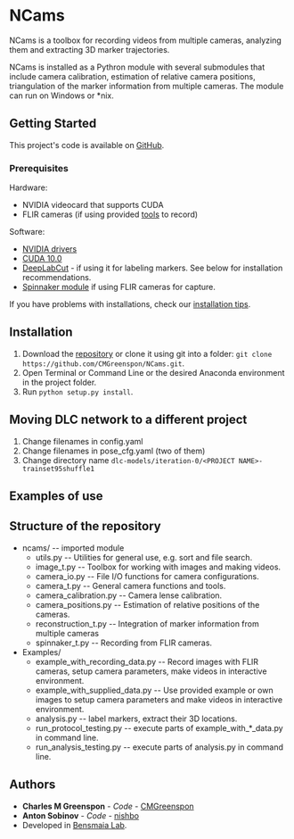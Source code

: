 # NCams

NCams is a toolbox for recording videos from multiple cameras, analyzing them and extracting 3D marker trajectories.

NCams is installed as a Pythron module with several submodules that include camera calibration, estimation of relative camera positions, triangulation of the marker information from multiple cameras. The module can run on Windows or *nix.

## Getting Started

This project's code is available on [GitHub](https://github.com/CMGreenspon/NCams).

### Prerequisites

Hardware:
- NVIDIA videocard that supports CUDA
- FLIR cameras (if using provided [tools](ncams/spinnaker_t.py) to record)

Software:
- [NVIDIA drivers](https://www.nvidia.com/download/index.aspx)
- [CUDA 10.0](https://developer.nvidia.com/cuda-downloads)
- [DeepLabCut](https://github.com/AlexEMG/DeepLabCut/blob/master/docs/installation.md) - if using it for labeling markers. See below for installation recommendations.
- [Spinnaker module](https://flir.app.boxcn.net/v/SpinnakerSDK/folder/68522911814) if using FLIR cameras for capture.

If you have problems with installations, check our [installation tips](INSTALLATION.md).

## Installation

1. Download the [repository](https://github.com/CMGreenspon/NCams) or clone it using git into a folder: `git clone https://github.com/CMGreenspon/NCams.git`.
2. Open Terminal or Command Line or the desired Anaconda environment in the project folder.
3. Run `python setup.py install`.

## Moving DLC network to a different project

1. Change filenames in config.yaml
2. Change filenames in pose_cfg.yaml (two of them)
3. Change directory name `dlc-models/iteration-0/<PROJECT NAME>-trainset95shuffle1`

## Examples of use



## Structure of the repository

- ncams/ -- imported module
    + utils.py -- Utilities for general use, e.g. sort and file search.
    + image_t.py -- Toolbox for working with images and making videos.
    + camera_io.py -- File I/O functions for camera configurations.
    + camera_t.py -- General camera functions and tools.
    + camera_calibration.py -- Camera lense calibration.
    + camera_positions.py -- Estimation of relative positions of the cameras.
    + reconstruction_t.py -- Integration of marker information from multiple cameras
    + spinnaker_t.py -- Recording from FLIR cameras.
- Examples/
    + example_with_recording_data.py -- Record images with FLIR cameras, setup camera parameters, make videos in interactive environment.
    + example_with_supplied_data.py -- Use provided example or own images to setup camera parameters and make videos in interactive environment.
    + analysis.py -- label markers, extract their 3D locations.
    + run_protocol_testing.py -- execute parts of example_with_*_data.py in command line.
    + run_analysis_testing.py -- execute parts of analysis.py in command line.


## Authors

- **Charles M Greenspon** - *Code* - [CMGreenspon](https://github.org/CMGreenspon)
- **Anton Sobinov** - *Code* - [nishbo](https://github.org/nishbo)
- Developed in [Bensmaia Lab](http://bensmaialab.org/).
